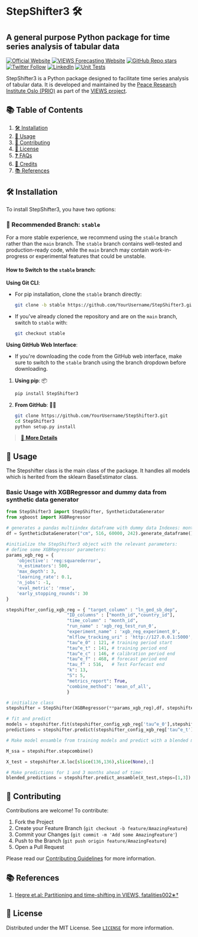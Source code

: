 # StepShifter3 🛠️
## A general purpose Python package for time series analysis of tabular data

[![Official Website](https://img.shields.io/badge/PRIO_website-www.prio.org-darkgreen
)](https://www.prio.org)
[![VIEWS Forecasting Website](https://img.shields.io/badge/VIEWS_Forecasting-www.viewsforecasting.org-purple
)](https://www.prio.org)
[![GitHub Repo stars](https://img.shields.io/github/stars/prio.data/stepshifter3?style=social)](https://github.com/prio-data/stepshifter3/stargazers)
[![Twitter Follow](https://img.shields.io/twitter/follow/PRIOresearch
)](https://twitter.com/PRIOresearch)
[![LinkedIn](https://img.shields.io/badge/PRIO_on_linkedin-LinkedIn-0077B5?style=for-the-badge&logo=linkedin&logoColor=white)](https://www.linkedin.com/company/prio/?originalSubdomain=no)
[![Unit Tests](https://img.shields.io/github/actions/workflow/status/prio-data/stepshifter3/ci.yml?label=unit%20tests)](https://github.com/prio-data/stepshifter3/actions/workflows/ci.yml)

StepShifter3 is a Python package designed to facilitate time series analysis of tabular data. It is developed and maintained by the [Peace Research Institute Oslo (PRIO)](https://www.prio.org) as part of the [VIEWS project](https://www.prio.org/Projects/Project/?x=1749).


## 📚 Table of Contents 

1. [🛠 Installation](#installation)
2. [📝 Usage](#usage)
3. [🤝 Contributing](#contributing)
4. [🔖 License](#license)
5. [❓ FAQs](#faqs)
6. [🙏 Credits](#credits)
7. [📚 References](#references)
## 🛠 Installation

To install StepShifter3, you have two options:

### 🚨 Recommended Branch: `stable`

For a more stable experience, we recommend using the `stable` branch rather than the `main` branch. The `stable` branch contains well-tested and production-ready code, while the `main` branch may contain work-in-progress or experimental features that could be unstable.

#### How to Switch to the `stable` branch:

**Using Git CLI**:
- For pip installation, clone the `stable` branch directly:
  ```bash
  git clone -b stable https://github.com/YourUsername/StepShifter3.git
  ```
- If you've already cloned the repository and are on the `main` branch, switch to `stable` with:
  ```bash
  git checkout stable
  ```

**Using GitHub Web Interface**:
- If you're downloading the code from the GitHub web interface, make sure to switch to the `stable` branch using the branch dropdown before downloading.

1. **Using pip**: 📦
    ```bash
    pip install StepShifter3
    ```

2. **From GitHub**: 🐱‍💻
    ```bash
    git clone https://github.com/YourUsername/StepShifter3.git
    cd StepShifter3
    python setup.py install
    ```

> [📖 **More Details**](docs/installation.md)




## 📝 Usage
The Stepshifter class is the main class of the package. It handles all models which is herited from the sklearn BaseEstimator class. 

### Basic Usage with XGBRegressor and dummy data from synthetic data generator
```python
from StepShifter3 import StepShifter, SyntheticDataGenerator
from xgboost import XGBRegressor 

# generates a pandas multiindex dataframe with dummy data Indexes: month_id, country_id
df = SyntheticDataGenerator("cm", 516, 60000, 242).generate_dataframe()

#initialize the StepShifter3 object with the relevant parameters:
# define some XGBRegressor parameters:
params_xgb_reg = {
    'objective': 'reg:squarederror',
    'n_estimators': 500,
    'max_depth': 3,
    'learning_rate': 0.1,
    'n_jobs': -1,
    'eval_metric': 'rmse',
    'early_stopping_rounds': 30
}

stepshifter_config_xgb_reg = { "target_column" : "ln_ged_sb_dep",
                       "ID_columns" : ["month_id","country_id"],
                       "time_column" : "month_id",
                       "run_name" : 'xgb_reg_test_run_0',
                       "experiment_name" : 'xgb_reg_experiment_0',
                       "mlflow_tracking_uri" : 'http://127.0.0.1:5000',
                       "tau^e_0" : 121, # training period start
                       "tau^e_t" : 141, # training period end
                       "tau^e_c" : 146, # calibration period end
                       "tau^e_f" : 468, # forecast period end
                       "tau_f" : 516,   # Test Forfecast end 
                       "k": 13,
                       "S": 5,
                       "metrics_report": True,
                       "combine_method": 'mean_of_all',
                       }

# initialize class
stepshifter = StepShifter(XGBRegressor(**params_xgb_reg),df, stepshifter_config_xgb_reg)

# fit and predict
models = stepshifter.fit(stepshifter_config_xgb_reg['tau^e_0'],stepshifter_config_xgb_reg['tau^e_t'])
predictions = stepshifter.predict(stepshifter_config_xgb_reg['tau^e_t'],stepshifter_config_xgb_reg['tau^e_c'])

# Make model ensamble from training models and predict with a blended mean algorithm:

M_ssa = stepshifter.stepcombine()

X_test = stepshifter.X.loc[slice(136,136),slice(None),:]

# Make predictions for 1 and 3 months ahead of time:
blended_predictions = stepshifter.predict_ansamble(X_test,steps=[1,3])
```

## 🤝 Contributing

Contributions are welcome! To contribute:

1. Fork the Project
2. Create your Feature Branch (`git checkout -b feature/AmazingFeature`)
3. Commit your Changes (`git commit -m 'Add some AmazingFeature'`)
4. Push to the Branch (`git push origin feature/AmazingFeature`)
5. Open a Pull Request

Please read our [Contributing Guidelines](CONTRIBUTING.md) for more information.

## 📚 References


1. [Hegre et.al: Partitioning and time-shifting in VIEWS, fatalities002∗†](https://viewsforecasting.org/wp-content/uploads/VIEWS_Documentation_Partitioningandtimeshifting_Fatalities002.pdf)
## 🔖 License

Distributed under the MIT License. See [`LICENSE`](LICENSE) for more information.




